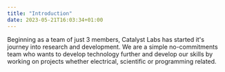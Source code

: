 ```yaml
---
title: "Introduction"
date: 2023-05-21T16:03:34+01:00
---
```


Beginning as a team of just 3 members, Catalyst Labs has started it's journey into research and development.
We are a simple no-commitments team who wants to develop technology further and develop our skills by working
on projects whether electrical, scientific or programming related.
